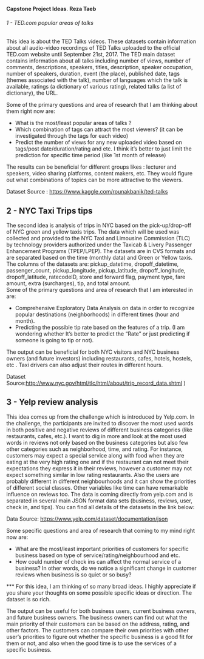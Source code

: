 

**Capstone Project Ideas**. 
**Reza Taeb**



###### 1 - TED.com popular areas of talks
  
This idea is about the TED Talks videos. These datasets contain information about all audio-video recordings of TED Talks uploaded to the official TED.com website until September 21st, 2017. The TED main dataset contains information about all talks including number of views, number of comments, descriptions, speakers, titles, description, speaker occupation, number of speakers, duration, event (the place), published date, tags (themes associated with the talk), number of languages which the talk is available, ratings (a dictionary of various rating), related talks (a list of dictionary), the URL. 

Some of the primary questions and area of research that I am thinking about them right now are: 
* What is the most/least popular areas of talks ?
* Which combination of tags can attract the most viewers? (it can be investigated through the tags for each video)
* Predict the number of views for any new uploaded video based on tags/post date/duration/rating and etc. I think it’s better to just limit the prediction for specific time period (like 1st month of release) 

The results can be beneficial for different groups likes : lecturer and speakers, video sharing platforms, content makers, etc. They would figure out what combinations of topics can be more attractive to the viewers.  

Dataset Source : https://www.kaggle.com/rounakbanik/ted-talks



## 2 -  NYC Taxi Trips tips 

The second idea is analysis of trips in NYC based on the pick-up/drop-off of NYC  green and yellow taxis trips. The data which will be used was collected and provided to the NYC Taxi and Limousine Commission (TLC) by technology providers authorized under the Taxicab & Livery Passenger Enhancement Programs (TPEP/LPEP). The datasets are in CVS formats and are separated based on the time (monthly data) and Green or Yellow taxis. The columns of the datasets are: pickup_datetime, dropoff_datetime, passenger_count, pickup_longitude, pickup_latitude, dropoff_longitude, dropoff_latitude, ratecodeID, store and forward flag, payment type, fare amount, extra (surcharges), tip, and total amount. 	 
Some of the primary questions and area of research that I am interested in are: 
* Comprehensive Exploratory Data Analysis on data in order to recognize popular destinations (neighborhoods) in different times (hour and month). 
* Predicting the possible tip rate based on the features of a trip. (I am wondering whether It’s better to predict the “Rate” or just predicting if someone is going to tip or not).  

The output can be beneficial for both NYC visitors and NYC business owners (and future investors) including restaurants, cafes, hotels, hostels, etc . Taxi drivers can also adjust their routes in different hours. 


Dataset Source:http://www.nyc.gov/html/tlc/html/about/trip_record_data.shtml ) 


## 3 - Yelp review analysis 

This idea comes up from the challenge which is introduced by Yelp.com. In the challenge, the participants are invited to discover the most used words in both positive and negative reviews of different business categories (like restaurants, cafes, etc.). I want to dig in more and look at the most used words in reviews not only based on the business categories but also few other categories such as neighborhood, time, and rating. For instance, customers may expect a special service along with food when they are eating at the very high rating one and if the restaurant can not meet their expectations they express it in their reviews, however a customer may not expect something similar in low rating restaurants. Also the users are probably different in different neighbourhoods and it can show the priorities of different social classes.  Other variables like time can have remarkable influence on reviews too. 
The data is coming directly from yelp.com and is separated in several main JSON format data sets (business, reviews, user, check in, and tips). You can find all details of the datasets in the link below: 


Data Source: https://www.yelp.com/dataset/documentation/json


Some specific questions and area of research that coming to my mind right now are: 

* What are the most/least important priorities of customers for specific business based on type of service/rating/neighbourhood and etc. 
* How could number of check ins can affect the normal service of a business? In other words, do we notice a significant change in customer reviews when business is so quiet or so busy? 

*** For this idea, I am thinking of so many broad ideas. I highly appreciate if you share your thoughts on some possible specific ideas or direction. The dataset is so rich.  



The output can be useful for both business users, current business owners, and future business owners. The business owners can find out what the main priority of their customers can be based on the address, rating, and other factors. The customers can compare their own priorities with other user’s priorities to figure out whether the specific business is a good fit for them or not, and also when the good time is to use the services of a specific business. 

